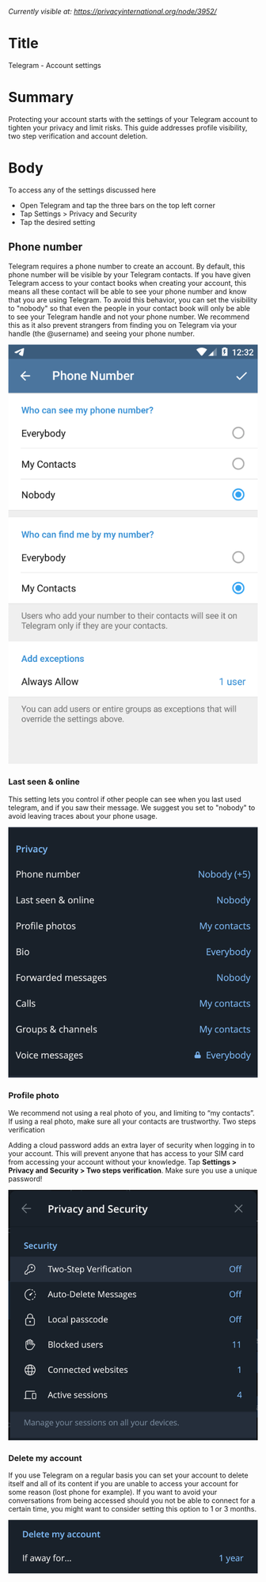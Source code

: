 *Currently visible at: https://privacyinternational.org/node/3952/*

# Title
Telegram - Account settings 

# Summary
Protecting your account starts with the settings of your Telegram account to tighten your privacy and limit risks. This guide addresses profile visibility, two step verification and account deletion.

# Body 

To access any of the settings discussed here
- Open Telegram and tap the three bars on the top left corner
- Tap Settings > Privacy and Security
- Tap the desired setting

## Phone number

Telegram requires a phone number to create an account. By default, this phone number will be visible by your Telegram contacts. If you have given Telegram access to your contact books when creating your account, this means all these contact will be able to see your phone number and know that you are using Telegram. To avoid this behavior, you can set the visibility to "nobody" so that even the people in your contact book will only be able to see your Telegram handle and not your phone number. We recommend this as it also prevent strangers from finding you on Telegram via your handle (the @username) and seeing your phone number.

![Phone number visibility](../images/Telegram/tg_phonenum.png?raw=true)

### Last seen & online

This setting lets you control if other people can see when you last used telegram, and if you saw their message. We suggest you set to "nobody" to avoid leaving traces about your phone usage.

![image](https://raw.githubusercontent.com/privacyint/website-guides/master/images/Telegram/tg_privacy_sec2.png?token=ADBVYCREAYWFQSN3XCWXXJS7GFM2O)


### Profile photo

We recommend not using a real photo of you, and limiting to “my contacts”. If using a real photo, make sure all your contacts are trustworthy.
Two steps verification

Adding a cloud password adds an extra layer of security when logging in to your account. This will prevent anyone that has access to your SIM card from accessing your account without your knowledge. Tap **Settings > Privacy and Security > Two steps verification**. Make sure you use a unique password! 

![image](https://raw.githubusercontent.com/privacyint/website-guides/master/images/Telegram/tg_two_step.png?token=ADBVYCU4RPMSTPD7XPOGE4S7GFM4S)

### Delete my account

If you use Telegram on a regular basis you can set your account to delete itself and all of its content if you are unable to access your account for some reason (lost phone for example). If you want to avoid your conversations from being accessed should you not be able to connect for a certain time, you might want to consider setting this option to 1 or 3 months. 

![image](https://raw.githubusercontent.com/privacyint/website-guides/master/images/Telegram/tg_deleteacc.png?token=ADBVYCVE3D4AHGMZIHJEZBC7GFM6S)





